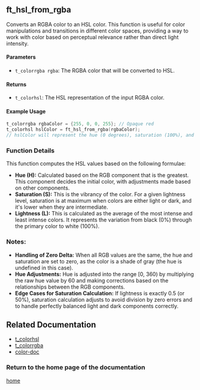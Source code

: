 ## ft_hsl_from_rgba
Converts an RGBA color to an HSL color. This function is useful for color manipulations and transitions in different color spaces, providing a way to work with color based on perceptual relevance rather than direct light intensity.

#### Parameters
- `t_colorrgba rgba`: The RGBA color that will be converted to HSL.

#### Returns
- `t_colorhsl`: The HSL representation of the input RGBA color.

#### Example Usage
```c
t_colorrgba rgbaColor = {255, 0, 0, 255}; // Opaque red
t_colorhsl hslColor = ft_hsl_from_rgba(rgbaColor);
// hslColor will represent the hue (0 degrees), saturation (100%), and lightness (50%) of red
```

### Function Details
This function computes the HSL values based on the following formulae:
- **Hue (H):** Calculated based on the RGB component that is the greatest. This component decides the initial color, with adjustments made based on other components.
- **Saturation (S):** This is the vibrancy of the color. For a given lightness level, saturation is at maximum when colors are either light or dark, and it's lower when they are intermediate.
- **Lightness (L):** This is calculated as the average of the most intense and least intense colors. It represents the variation from black (0%) through the primary color to white (100%).

### Notes:
- **Handling of Zero Delta:** When all RGB values are the same, the hue and saturation are set to zero, as the color is a shade of gray (the hue is undefined in this case).
- **Hue Adjustments:** Hue is adjusted into the range [0, 360) by multiplying the raw hue value by 60 and making corrections based on the relationships between the RGB components.
- **Edge Cases for Saturation Calculation:** If lightness is exactly 0.5 (or 50%), saturation calculation adjusts to avoid division by zero errors and to handle perfectly balanced light and dark components correctly.

## Related Documentation
- [t_colorhsl](./t_colorhsl.md)
- [t_colorrgba](../colorrgba/t_colorrgba.md)
- [color-doc](../color-doc.md)

### Return to the home page of the documentation
[home](../../home.md)

